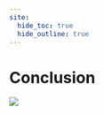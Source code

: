 ```yaml
---
site:
  hide_toc: true
  hide_outline: true
---
```


# Conclusion

![](#important:conclusion-editable-installs)
